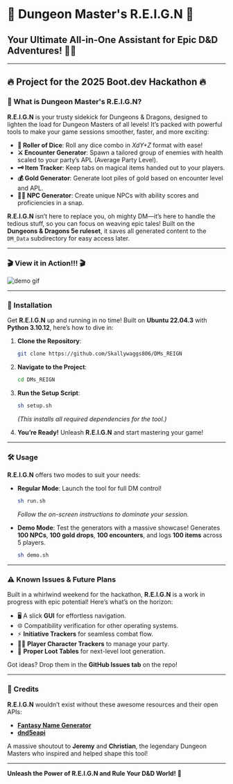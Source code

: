 # 🎲 **Dungeon Master's R.E.I.G.N** 🎲

## Your Ultimate All-in-One Assistant for Epic D&D Adventures! 🧙‍♂️

---

## 🔥 Project for the 2025 Boot.dev Hackathon 🔥

### 🌟 What is Dungeon Master's R.E.I.G.N?

**R.E.I.G.N** is your trusty sidekick for Dungeons & Dragons, designed to lighten the load for Dungeon Masters of all levels! It’s packed with powerful tools to make your game sessions smoother, faster, and more exciting:

- **🎲 Roller of Dice**: Roll any dice combo in *XdY+Z* format with ease!  
- **⚔️ Encounter Generator**: Spawn a tailored group of enemies with health scaled to your party’s APL (Average Party Level).  
- **🗝️ Item Tracker**: Keep tabs on magical items handed out to your players.  
- **💰 Gold Generator**: Generate loot piles of gold based on encounter level and APL.  
- **🧑‍🎤 NPC Generator**: Create unique NPCs with ability scores and proficiencies in a snap.  

**R.E.I.G.N** isn’t here to replace you, oh mighty DM—it’s here to handle the tedious stuff, so you can focus on weaving epic tales! Built on the **Dungeons & Dragons 5e ruleset**, it saves all generated content to the `DM_Data` subdirectory for easy access later.

---

### 🎬 View it in Action!!! 🎬
![demo gif](demo.gif)

---

### 🚀 Installation

Get **R.E.I.G.N** up and running in no time! Built on **Ubuntu 22.04.3** with **Python 3.10.12**, here’s how to dive in:

1. **Clone the Repository**:  
   ```bash
   git clone https://github.com/Skallywaggs806/DMs_REIGN
   ```

2. **Navigate to the Project**:  
   ```bash
   cd DMs_REIGN
   ```

3. **Run the Setup Script**:  
   ```bash
   sh setup.sh
   ```  
   *(This installs all required dependencies for the tool.)*

4. **You’re Ready!** Unleash **R.E.I.G.N** and start mastering your game!

---

### 🛠️ Usage

**R.E.I.G.N** offers two modes to suit your needs:

- **Regular Mode**: Launch the tool for full DM control!  
   ```bash
   sh run.sh
   ```  
   *Follow the on-screen instructions to dominate your session.*

- **Demo Mode**: Test the generators with a massive showcase! Generates **100 NPCs**, **100 gold drops**, **100 encounters**, and logs **100 items** across 5 players.  
   ```bash
   sh demo.sh
   ```

---

### ⚠️ Known Issues & Future Plans

Built in a whirlwind weekend for the hackathon, **R.E.I.G.N** is a work in progress with epic potential! Here’s what’s on the horizon:

- 🖥️ A slick **GUI** for effortless navigation.  
- 🌐 Compatibility verification for other operating systems.  
- ⚡ **Initiative Trackers** for seamless combat flow.  
- 🧙‍♀️ **Player Character Trackers** to manage your party.  
- 🎁 **Proper Loot Tables** for next-level loot generation.  

Got ideas? Drop them in the **GitHub Issues tab** on the repo!

---

### 🙌 Credits

**R.E.I.G.N** wouldn’t exist without these awesome resources and their open APIs:  

- **[Fantasy Name Generator](https://fantasyname.lukewh.com/)**  
- **[dnd5eapi](https://www.dnd5eapi.co/)**  

A massive shoutout to **Jeremy** and **Christian**, the legendary Dungeon Masters who inspired and helped shape this tool!

---

**Unleash the Power of R.E.I.G.N and Rule Your D&D World!** 🐉